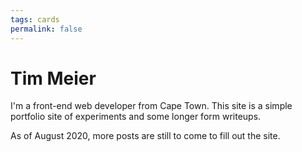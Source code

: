 ```yaml
---
tags: cards
permalink: false
---
```

# Tim Meier
I'm a front-end web developer from Cape Town. This site is a simple portfolio
site of experiments and some longer form writeups.

As of August 2020, more posts are still to come to fill out the site.